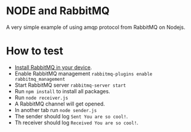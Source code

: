 # NODE and RabbitMQ
A very simple example of using amqp protocol from RabbitMQ on Nodejs.

# How to test
* [Install RabbitMQ in your device](http://www.rabbitmq.com/download.html).
* Enable RabbitMQ management `rabbitmq-plugins enable rabbitmq_management`
* Start RabbitMQ server `rabbitmq-server start`
* Run `npm install` to install all packages.
* Run `node receiver.js`
* A RabbitMQ channel will get opened.
* In another tab run `node sender.js`
* The sender should log `Sent You are so cool!`.
* Th receiver should log `Received You are so cool!`.